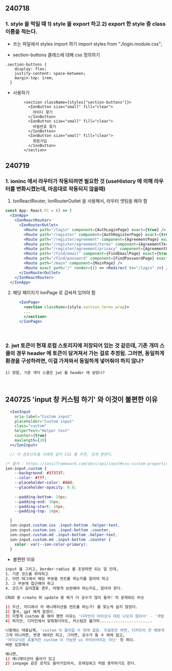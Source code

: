 
## 240718
### 1. style 을 먹일 때 1) style 을 export 하고 2) export 한 style 중 class 이름을 적는다. 


- 쓰는 파일에서 styles import 하기 
import styles from "./login.module.css";


- section-buttons 클래스에 대해 css 정의하기  
```
.section-buttons {
    display: flex;
    justify-content: space-between;
    margin-top: 1rem;
  }
```


- 사용하기 
```
        <section className={styles["section-buttons"]}>
          <IonButton size="small" fill="clear">
            아이디 찾기
          </IonButton>
          <IonButton size="small" fill="clear">
            비밀번호 찾기
          </IonButton>
          <IonButton size="small" fill="clear">
            회원가입
          </IonButton>
        </section>
```


## 240719

### 1. ioninc 에서 라우터가 작동되려면 필요한 것 (useHistory 에 의해 라우터를 변화시켰는데, 마음대로 작동되지 않을때)


1. IonReactRouter, IonRouterOutlet 을 사용해서, 라우터 셋팅을 해야 함
```jsx
const App: React.FC = () => (
  <IonApp>
    <IonReactRouter>
      <IonRouterOutlet>
        <Route path="/login" component={AuthLoginPage} exact={true} />
        <Route path="/register" component={AuthRegisterPage} exact={true} />        
        <Route path="/register/agreement" component={AgreementPage} exact={true} />        
        <Route path="/register/agreement/terms" component={AgreementTermPage} exact={true} />        
        <Route path="/register/agreement/privacy" component={AgreementPrivacyPage} exact={true} />        
        <Route path="/find/email" component={FindEmailPage} exact={true} />        
        <Route path="/find/password" component={FindPasswordPage} exact={true} />        
        <Route path="/main" component={MainPage} />
        <Route exact path="/" render={() => <Redirect to="/login" />} />
      </IonRouterOutlet>
    </IonReactRouter>
  </IonApp>

```

2. 해당 페이지가 IonPage 로 감싸져 있어야 함 
```jsx
      <IonPage>
        <section className={style.section_terms_wrap}>
        ... 
        </section>
      </IonPage>

```

<br>


### 2. jwt 토큰이 현재 로컬 스토리지에 저장되어 있는 것 같은데, 기존 개미 스쿨의 경우 header 에 토큰이 담겨져서 가는 걸로 추정됨. 그러면, 동일하게 환경을 구성하려면, 이걸 가져와서 동일하게 넣어줘야 하지 않나? 
```
1) 정말, 기존 개미 스쿨은 jwt 를 header 에 넣었나?

```

<br>

## 240725 'input 창 커스텀 하기' 와 이것이 불편한 이유

```jsx
  <IonInput
    aria-label="Custom input"
    placeholder="Custom input"
    class="custom"
    helperText="Helper text"
    counter={true}
    maxlength={20}
  ></IonInput>

  // 이 컴포넌트를 아래와 같이 CSS 를 주면, 검게 변한다.
```

```CSS
/* 출처 : https://ionicframework.com/docs/api/input#css-custom-properties */
ion-input.custom {
    --background: #373737;
    --color: #fff;
    --placeholder-color: #ddd;
    --placeholder-opacity: 0.8;
  
    --padding-bottom: 10px;
    --padding-end: 10px;
    --padding-start: 10px;
    --padding-top: 10px;

  }  
  ion-input.custom.ios .input-bottom .helper-text,
  ion-input.custom.ios .input-bottom .counter,
  ion-input.custom.md .input-bottom .helper-text,
  ion-input.custom.md .input-bottom .counter {
    color: var(--ion-color-primary);
  }
```

- 불편한 이유
```bash 
input 을 그리고, border-radius 를 조정하면 되는 일 인데, 
1. 기존 코드를 파악하고 
2. 어떤 태그에서 해당 부분을 컨트롤 하는지를 알아야 하고 
3. 그 부분에 접근해야 하고 
4. 코드가 길어졌을 경우, 어떻게 보완해야 하는지도, 알아야 한다.

CRUD 중 create 와 update 중 뭐가 더 공수가 많이 들까? 의 문제와도 비슷 

1) 우선, 어디에서 저 애니메이션을 컨트롤 하는가! 를 찾는게 쉽지 않았다.
2) 결국, gpt 에게 맡겼다. 
3) 이렇게 custom 을 해야 했떤 이유는 '디자인이 아이오닉 대로 나오지 않아서' - '개발 입장만 강조하면, 디자인 공수가 든다.'. 
4) 하지만, 디자인에서 맞춰줬더라도, 커스텀은 불가피.......................

나중에는 대표님께, 'custom 이 들어갈 수 밖에 없음. 이걸로만 하면, 디자인이 안 예쁘게 나오는데 괜찮은지.' 를 확답을 받아야 겠다. 
그게 아니라면, 변경 해야만 하고, 그러면, 공수가 들 수 밖에 없고, 
'아이오닉은 효율적인 custom 이 가능한 ui 라이브러리는 아닌' 듯 하다. 
써본 입장에서 

왜냐면, 
1) 애니메이션이 들어가 있고 
2) ionpage 같은 로직도 들어가있어서, 프레임워크 처럼 동작하기도 한다. 
```